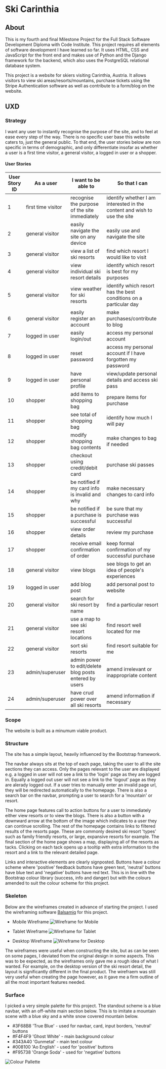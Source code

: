 # Ski Carinthia

## About

This is my fourth and final Milestone Project for the Full Stack Software Development Diploma with Code Institute. This project requires all elements of software development I have learned so far. It uses HTML, CSS and JavaScript for the front end and makes use of Python and the Django framework for the backend, which also uses the PostgreSQL relational database system.

This project is a website for skiers visiting Carinthia, Austria. It allows visitors to view ski areas/resorts/mountains, purchase tickets using the Stripe Authentication software as well as contribute to a form/blog on the website.

## UXD

### Strategy

I want any user to instantly recognise the purpose of the site, and to feel at ease every step of the way. There is no specific user base this website caters to, just the general public. To that end, the user stories below are non specific in terms of demographic, and only differentiate insofar as whether a user is a first time visitor, a general visitor, a logged in user or a shopper.

#### User Stories

User Story ID | As a user | I want to be able to | So that I can
--------------|-----------|----------------------|--------------
1|first time visitor|recognise the purpose of the site immediately|identify whether I am interested in the content and wish to use the site
2|general visitor|easily navigate the site on any device|easily use and navigate the site
3|general visitor|view a list of ski resorts|find which resort I would like to visit
4|general visitor|view individual ski resort details|identify which resort is best for my purposes
5|general visitor|view weather for ski resorts|identify which resort has the best conditions on a particular day
6|general visitor|easily register an account|make purchases/contribute to blog
7|logged in user|easily login/out|access my personal account
8|logged in user|reset password|access my personal account if I have forgotten my password
9|logged in user|have personal profile|view/update personal details and access ski pass
10|shopper|add items to shopping bag|prepare items for purchase 
11|shopper|see total of shopping bag|identify how much I will pay
12|shopper|modify shopping bag contents|make changes to bag if needed
13|shopper|checkout using credit/debit card|purchase ski passes
14|shopper|be notified if my card info is invalid and why|make necessary changes to card info
15|shopper|be notified if a purchase is successful|be sure that my purchase was successful
16|shopper|view order details|review my purchase
17|shopper|receive email confirmation of order|keep formal confirmation of my successful purchase
18|general visitor|view blogs|see blogs to get an idea of people's experiences
19|logged in user|add blog post|add personal post to website
20|general visitor|search for ski resort by name|find a particular resort
21|general visitor|use a map to see ski resort locations|find resort well located for me
22|general visitor|sort ski resorts|find resort suitable for me
23|admin/superuser|admin power to edit/delete blog posts entered by users|amend irrelevant or inappropriate content
24|admin/superuser|have crud power over all ski resorts|amend information if necessary

### Scope

The website is built as a minumum viable product. 

### Structure

The site has a simple layout, heavily influenced by the Bootstrap framework.

The navbar always sits at the top of each page, taking the user to all the site sections they can access. Only the pages relevant to the user are displayed e.g. a logged in user will not see a link to the 'login' page as they are logged in. Equally a logged out user will not see a link to the 'logout' page as they are alerady logged out. If a user tries to manually enter an invalid page url, they will be redirected automatically to the homepage. There is also a search bar on the navbar, prompting a user to search for a 'mountain' or resort.

The home page features call to action buttons for a user to immediately either view resorts or to view the blogs. There is also a button with a downward arrow at the bottom of the image which indicates to a user they can continue scrolling. The rest of the homepage contains links to filtered results of the resorts page. These are commonly desired ski resort 'types' such as family friendly resorts, or large, expansive resorts for example. The final section of the home page shows a map, displaying all of the resorts as tacks. Clicking on each tack opens up a tooltip with extra information to the resort and a link to the relevant detailed page.

Links and interactive elements are clearly signposted. Buttons have a colour scheme where 'positive' feedback buttons have green text, 'neutral' buttons have blue text and 'negative' buttons have red text. This is in line with the Bootstrap colour library (success, info and danger) but with the colours amended to suit the colour scheme for this project. 

### Skeleton

Below are the wireframes created in advance of starting the project. I used the wireframing software [Balsamiq](https://balsamiq.com/) for this project.

* Mobile Wireframe
  ![Wireframe for Mobile](documentation/wireframes/Mobile_Wireframe.png)

* Tablet Wireframe
  ![Wireframe for Tablet](documentation/wireframes/Tablet_Wireframe.png)

* Desktop Wireframe
  ![Wireframe for Desktop](documentation/wireframes/Desktop_Wireframe.png)

The wireframes were useful when constructing the site, but as can be seen on some pages, I deviated from the original design in some aspects. This was to be expected, as the wireframes only gave me a rough idea of what I wanted. For example, on the desktop version of the ski resort detail, the layout is significantly different in the final product. The wirefraem was still very useful when creating the page however, as it gave me a firm outline of all the most important features needed.

### Surface

I picked a very simple palette for this project. The standout scheme is a blue navbar, with an off-white main section below. This is to imitate a mountain scene with a blue sky and a white snow covered mountain below.

* #3F68B8 'True Blue' - used for navbar, card, input borders, 'neutral' buttons
* #F4F4F9 'Ghost White' - main background colour
* #343A40 'Gunmetal' - main text colour
* #008100 'Ao English' - used for 'positive' buttons
* #F95738 'Orange Soda' - used for 'negative' buttons

![Colour Pallette](documentation/ski-carinthia_palette.png)